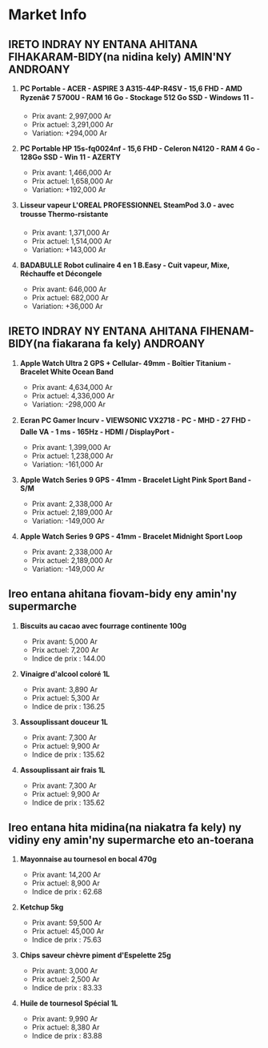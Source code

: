 # Market Info

## IRETO INDRAY NY ENTANA AHITANA FIHAKARAM-BIDY(na nidina kely) AMIN'NY ANDROANY

1. **PC Portable - ACER - ASPIRE 3 A315-44P-R4SV - 15,6 FHD - AMD Ryzenâ¢ 7 5700U - RAM 16 Go - Stockage 512 Go SSD - Windows 11 -**
   - Prix avant: 2,997,000 Ar
   - Prix actuel: 3,291,000 Ar
   - Variation: +294,000 Ar

2. **PC Portable HP 15s-fq0024nf - 15,6 FHD - Celeron N4120 - RAM 4 Go - 128Go SSD - Win 11 - AZERTY**
   - Prix avant: 1,466,000 Ar
   - Prix actuel: 1,658,000 Ar
   - Variation: +192,000 Ar

3. **Lisseur vapeur L'OREAL PROFESSIONNEL SteamPod 3.0 - avec trousse Thermo-rsistante**
   - Prix avant: 1,371,000 Ar
   - Prix actuel: 1,514,000 Ar
   - Variation: +143,000 Ar

4. **BADABULLE Robot culinaire 4 en 1 B.Easy - Cuit vapeur, Mixe, Réchauffe et Décongele**
   - Prix avant: 646,000 Ar
   - Prix actuel: 682,000 Ar
   - Variation: +36,000 Ar

## IRETO INDRAY NY ENTANA AHITANA FIHENAM-BIDY(na fiakarana fa kely) ANDROANY

1. **Apple Watch Ultra 2 GPS + Cellular- 49mm - Boîtier Titanium - Bracelet White Ocean Band**
   - Prix avant: 4,634,000 Ar
   - Prix actuel: 4,336,000 Ar
   - Variation: -298,000 Ar

2. **Ecran PC Gamer Incurv - VIEWSONIC VX2718 - PC - MHD - 27 FHD - Dalle VA - 1 ms - 165Hz - HDMI / DisplayPort -**
   - Prix avant: 1,399,000 Ar
   - Prix actuel: 1,238,000 Ar
   - Variation: -161,000 Ar

3. **Apple Watch Series 9 GPS - 41mm - Bracelet Light Pink Sport Band - S/M**
   - Prix avant: 2,338,000 Ar
   - Prix actuel: 2,189,000 Ar
   - Variation: -149,000 Ar

4. **Apple Watch Series 9 GPS - 41mm - Bracelet Midnight Sport Loop**
   - Prix avant: 2,338,000 Ar
   - Prix actuel: 2,189,000 Ar
   - Variation: -149,000 Ar

## Ireo entana ahitana fiovam-bidy eny amin'ny supermarche

1. **Biscuits au cacao avec fourrage continente 100g**
   - Prix avant: 5,000 Ar
   - Prix actuel: 7,200 Ar
   - Indice de prix : 144.00

2. **Vinaigre d'alcool coloré 1L**
   - Prix avant: 3,890 Ar
   - Prix actuel: 5,300 Ar
   - Indice de prix : 136.25

3. **Assouplissant douceur 1L**
   - Prix avant: 7,300 Ar
   - Prix actuel: 9,900 Ar
   - Indice de prix : 135.62

4. **Assouplissant air frais 1L**
   - Prix avant: 7,300 Ar
   - Prix actuel: 9,900 Ar
   - Indice de prix : 135.62

## Ireo entana hita midina(na niakatra fa kely) ny vidiny eny amin'ny supermarche eto an-toerana

1. **Mayonnaise au tournesol en bocal 470g**
   - Prix avant: 14,200 Ar
   - Prix actuel: 8,900 Ar
   - Indice de prix : 62.68

2. **Ketchup 5kg**
   - Prix avant: 59,500 Ar
   - Prix actuel: 45,000 Ar
   - Indice de prix : 75.63

3. **Chips saveur chèvre piment d'Espelette 25g**
   - Prix avant: 3,000 Ar
   - Prix actuel: 2,500 Ar
   - Indice de prix : 83.33

4. **Huile de tournesol Spécial 1L**
   - Prix avant: 9,990 Ar
   - Prix actuel: 8,380 Ar
   - Indice de prix : 83.88

